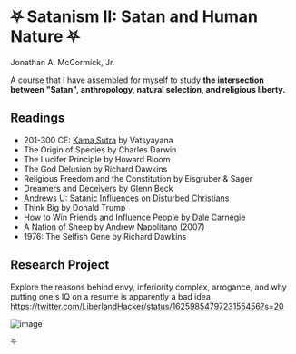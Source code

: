 # ⛧ Satanism II: Satan and Human Nature ⛧

Jonathan A. McCormick, Jr.

A course that I have assembled for myself to study **the intersection between "Satan", anthropology, natural selection, and religious liberty.**

## Readings
* 201-300 CE: [Kama Sutra](./kama-sutra.txt) by Vatsyayana
* The Origin of Species by Charles Darwin
* The Lucifer Principle by Howard Bloom
* The God Delusion by Richard Dawkins
* Religious Freedom and the Constitution by Eisgruber & Sager
* Dreamers and Deceivers by Glenn Beck
* [Andrews U: Satanic Influences on Disturbed Christians](https://web.archive.org/web/20220713142854/https://digitalcommons.andrews.edu/cgi/viewcontent.cgi?article=1627&context=dmin)
* Think Big by Donald Trump
* How to Win Friends and Influence People by Dale Carnegie
* A Nation of Sheep by Andrew Napolitano (2007)
* 1976: The Selfish Gene by Richard Dawkins


## Research Project

Explore the reasons behind envy, inferiority complex, arrogance, and why putting one's IQ on a resume is apparently a bad idea https://twitter.com/LiberlandHacker/status/1625985479723155456?s=20 

![image](https://user-images.githubusercontent.com/67705789/219225267-99eaedaa-0402-48ee-9d35-479c90116e36.png)



⛧

